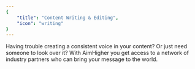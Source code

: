 ```yaml
---
{
	"title": "Content Writing & Editing",
	"icon": "writing"
}
---
```


Having trouble creating a consistent voice in your content? Or just need someone to look over it? With AimHigher you get access to a network of industry partners who can bring your message to the world.
